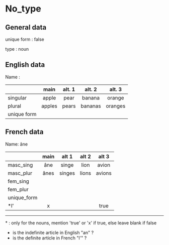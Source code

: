 # No_type

## General data

unique form : false

type : noun

## English data

Name :

|             |  main  | alt. 1 | alt. 2  | alt. 3  |
| :---------- | :----: | :----: | :-----: | :-----: |
| singular    | apple  |  pear  | banana  | orange  |
| plural      | apples | pears  | bananas | oranges |
| unique form |        |        |         |         |

## French data

Name: âne

|             | main | alt 1  | alt 2 | alt 3  |
| :---------- | :--: | :----: | :---: | :----: |
| masc_sing   | âne  | singe  | lion  | avion  |
| masc_plur   | ânes | singes | lions | avions |
| fem_sing    |      |        |       |        |
| fem_plur    |      |        |       |        |
| unique_form |      |        |       |        |
| \*l'        |  x   |        |       |  true  |
---

\* : only for the nouns, mention 'true' or 'x' if true, else leave blank if false

- is the indefinite article in English "an" ?
- is the definite article in French "l'" ?
